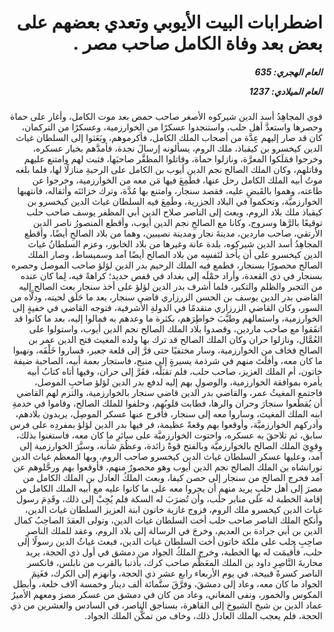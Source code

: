 <h1 dir="rtl">اضطرابات البيت الأيوبي وتعدي بعضهم على بعض بعد وفاة الكامل صاحب مصر .</h1>

<h5 dir="rtl">العام الهجري:  635

العام الميلادي: 1237

</h5>

<p dir="rtl">قوي المجاهِدُ أسد الدين شيركوه الأصغر صاحب حمص بعد موت الكامل، وأغار على حماة وحصرها واستعدَّ أهل حلب، واستنجدوا عسكرًا من الخوارزمية، وعسكرًا من التركمان، كان قد صار إليهم عِدَّة من أصحاب الملك الكامل، فأكرموهم، وبَعَثوا إلى السلطان غياث الدين كيخسرو بن كيقباذ، ملك الروم، يسألونه إرسالَ نجدة، فأمدَّهم بخيار عسكره، وخرجوا فمَلَكوا المعرَّة، ونازلوا حماة، وقاتلوا المظفَّر صاحبَها، فثبت لهم وامتنع عليهم وقاتلهم، وكان الملك الصالح نجم الدين أيوب بن الكامل على الرحبةِ منازلًا لها، فلما بلغه موتُ أبيه الملك الكامل رحل عنها، فطَمِعَ فيها مَن معه من الخوارزمية، وخرجوا عن طاعته، وهموا بالقَبضِ عليه، فقصد سنجار، وامتنع بها مُدَّة، وترك خزائنَه وأثقاله، فانتهبها الخوارزميَّة، وتحكموا في البلاد الجزرية، وطَمِعَ فيه السلطان غياث الدين كيخسرو بن كيقباذ ملك بلاد الروم، وبعث إلى الناصر صلاح الدين أبي المظفر يوسف صاحب حلب توقيعًا بالرَّها وسروج، وكانا مع الصالحِ نجم الدين أيوب، وأقطع المنصورُ ناصر الدين الأرتقي، صاحب ماردين، مدينةَ نجار ومدينة نصيبين، وهما من بلاد الصالحِ أيضًا، وأقطع المجاهِدُ أسد الدين شيركوه، بلدة عانة وغيرها من بلاد الخابور، وعزم السلطانُ غياث الدين كيخسرو على أن يأخذ لنَفسِه من بلاد الصالح أيضًا آمد وسميساط، وصار الملك الصالح محصورًا بسنجار، فطمع فيه الملك الرحيم بدر الدين لؤلؤ صاحب الموصل وحصره بسنجار في ذي القعدة، وأراد حمْلَه إلى بغداد في قفص حديد؛ كراهةً فيه، لِما كان عنده من التجبر والظلم والتكبر، فلما أشرف بدر الدين لؤلؤ على أخذ سنجار بعث الصالح إليه القاضي بدر الدين يوسف بن الحسن الزرزاري قاضي سنجار، بعد ما حَلَق لحيته، ودلَّاه من السور، وكان القاضي الزرزاري متقدمًا في الدولةِ الأشرفية، فتوجه القاضي في خفيةٍ إلى الخوارزمية، واستمالهم وطيَّبَ خواطِرَهم، بكثرة ما وعدهم به فمالوا إليه، بعد ما كانوا قد اتفَقوا مع صاحب ماردين، وقصدوا بلاد الملك الصالح نجم الدين أيوب، واستولوا على العُمَّال، ونازلوا حران وكان الملك الصالح قد ترك بها ولده المغيث فتح الدين عمر بن الصالح فخاف من الخوارزمية، وسار مختفيًا حتى فرَّ إلى قلعة جعبر، فساروا خَلْفَه، ونهبوا ما كان معه، وأفلَتَ منهم في شرذمة يسيرةٍ إلى منبج، فاستجار بعمة أبيه، الصاحبة ضيفة خاتون، أم الملك العزيز، صاحب حلب، فلم تقبَلْه، ففَرَّ إلى حران، وفيها أتاه كتابُ أبيه يأمره بموافقة الخوارزمية، والوصولِ بهم إليه لدفع بدر الدين لؤلؤ صاحبِ الموصل، فاجتمع المغيثُ عمر، والقاضي بدر الدين قاضي سنجار بالخوارزمية، والتزم لهم القاضي أن يُقطَعوا سنجارَ وحران والرها، فطابت قلوبُهم، وحلفوا للملك الصالح، وقاموا في خدمةِ ابنه الملك المغيث، وساروا معه إلى سنجار، فأفرج عنها عسكر الموصِل، يريدون بلادهم، وأدركهم الخوارزميَّة، وأوقعوا بهم وقعةً عظيمة، فر فيها بدر الدين لؤلؤ بمفردِه على فرس سابق، ثم تلاحقَ به عسكره، واحتوت الخوارزميَّة على سائرِ ما كان معه، فاستغنوا بذلك، وقوِيَ الملك الصالح بالخوارزميَّة وبالفتح قوةً زائدة، وعظُمَ شأنه، وسيَّرَ الخوارزمية إلى آمد، وعليها عسكر السلطان غياث الدين كيخسرو صاحب الروم، وبها المعظم غياث الدين تورانشاه بن الملك الصالح نجم الدين أيوب وهو محصورٌ منهم، فأوقعوا بهم ورحَّلوهم عن آمد فخرج الصالح من سنجار إلى حصن كيفا، وبعث الملكُ العادل بن الملك الكامل من مصرَ إلى أهل حلبٍ يريد منهم أن يجروا معه على ما كانوا عليه مع أبيه الملك الكامل من إقامة الخطبة له على منابر حلَب، وأن تُضرَبَ له السكة فلم يُجِبْ إلى ذلك، وقَدِمَ رسول غياث الدين كيخسرو ملك الروم، فزوج غازية خاتون ابنة العزيز السلطان غياث الدين، وأنكح الملك الناصر صاحب حلب أخت السلطان غياث الدين، وتولى العقدَ الصاحِبُ كمال الدين بن أبي جرادة بن العديم، وخرجَ في الرسالة إلى بلاد الروم، وعقد للملك الناصرِ صاحِبِ حلب على ملكة خاتون أخت السلطان غياث الدين، فبعث غياثُ الدين رسولًا إلى حلب، فأُقيمَت له بها الخطبة، وخرج الملكُ الجواد من دمشق في أول ذي الحجة، يريد محاربةَ النَّاصِرِ داود بن الملك المعَظَّم صاحب كرك، بأذنبا بالقرب من نابلس، فانكسر الناصر كسرةً قبيحة، في يوم الأربعاء رابع عشر ذي الحجة، وانهزم إلى الكرك، فغَنِمَ الجواد ما كان معه، وعاد إلى دمشقَ، وفرَّقَ ستَّمائة ألف دينار وخمسة آلاف خلعة، وأبطل المكوس والخمور، ونفى المغاني، وعاد من كان في دمشق من عسكر مصرَ ومعهم الأميرُ عماد الدين بن شيخ الشيوخ إلى القاهرة، بسناجق الناصر، في السادس والعشرين من ذي الحجة، فلم يعجب الملك العادل ذلك، وخاف من تمكُّن الملك الجواد.</p></br>
